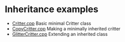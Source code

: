   <h1>Inheritance examples</h1>

  <ul>
    <li><a href="Critter.cpp">Critter.cpp</a>
        Basic minimal Critter class</li>
    <li><a href="CopyCritter.cpp">CopyCritter.cpp</a>
        Making a minimally inherited critter</li>
    <li><a href="GlitterCritter.cpp">GlitterCritter.cpp</a>
        Extending an inherited class</li>
  </ul>

